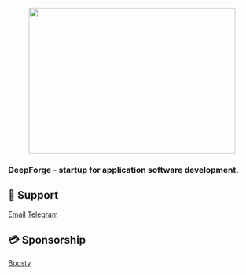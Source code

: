 <p align="center"><img src="https://github.com/DeepForge-Technology/.github/blob/master/profile/Logo/png/MainLogo.png" width="420" height="297"></p>

### DeepForge - startup for application software development.

## 👥 Support
[Email](mailto:deepforge.technology@gmail.com)
[Telegram](https://t.me/deepforge_toolset)

## 💳 Sponsorship
[Boosty](https://boosty.to/deepforge/donate)

<!--

**Here are some ideas to get you started:**

🙋‍♀️ A short introduction - what is your organization all about?
🌈 Contribution guidelines - how can the community get involved?
👩‍💻 Useful resources - where can the community find your docs? Is there anything else the community should know?
🍿 Fun facts - what does your team eat for breakfast?
🧙 Remember, you can do mighty things with the power of [Markdown](https://docs.github.com/github/writing-on-github/getting-started-with-writing-and-formatting-on-github/basic-writing-and-formatting-syntax)
-->
